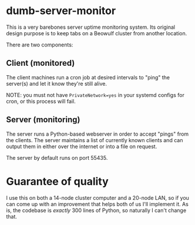 # dumb-server-monitor

This is a very barebones server uptime monitoring system.  Its original design purpose is to keep tabs on a Beowulf cluster from another location.

There are two components:

## Client (monitored)

The client machines run a cron job at desired intervals to "ping" the server(s) and let it know they're still alive.

NOTE: you must not have `PrivateNetwork=yes` in your systemd configs for cron, or this process will fail.

## Server (monitoring)

The server runs a Python-based webserver in order to accept "pings" from the clients.  The server maintains a list of currently known clients and can 
output them in either over the internet or into a file on request.

The server by default runs on port 55435.

# Guarantee of quality

I use this on both a 14-node cluster computer and a 20-node LAN, so if you can come
up with an improvement that helps both of us I'll implement it.  As is, the codebase
is *exactly* 300 lines of Python, so naturally I can't change that.
